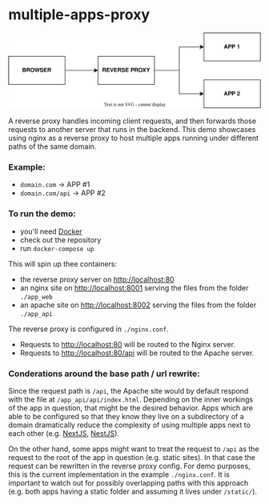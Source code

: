 # multiple-apps-proxy

![Reverse Proxy Diagram](/img/proxy.drawio.svg)

A reverse proxy handles incoming client requests, and then forwards those requests to another server that runs in the backend. This demo showcases using nginx as a reverse proxy to host multiple apps running under different paths of the same domain.


### Example:
- `domain.com` -> APP #1
- `domain.com/api` -> APP #2


### To run the demo:
- you'll need [Docker](https://www.docker.com/)
- check out the repository
- run `docker-compose up`

This will spin up thee containers:
- the reverse proxy server on [http://localhost:80](http://localhost:80)
- an nginx site on [http://localhost:8001](http://localhost:8001) serving the files from the folder `./app_web`
- an apache site on [http://localhost:8002](http://localhost:8002) serving the files from the folder `./app_api`

The reverse proxy is configured in `./nginx.conf`. 
- Requests to [http://localhost:80](http://localhost:80) will be routed to the Nginx server.  
- Requests to [http://localhost:80/api](http://localhost:80/api) will be routed to the Apache server.  

### Conderations around the base path / url rewrite:
Since the request path is `/api`, the Apache site would by default respond with the file at `/app_api/api/index.html`. Depending on the inner workings of the app in question, that might be the desired behavior. Apps which are able to be configured so that they know they live on a subdirectory of a domain dramatically reduce the complexity of using multiple apps next to each other (e.g. [NextJS](https://nextjs.org/docs/api-reference/next.config.js/basepath), [NestJS](https://docs.nestjs.com/faq/global-prefix)).

On the other hand, some apps might want to treat the request to `/api` as the request to the root of the app in question (e.g. static sites). In that case the request can be rewritten in the reverse proxy config. For demo purposes, this is the current implementation in the example `./nginx.conf`. It is important to watch out for possibly overlapping paths with this approach (e.g. both apps having a static folder and assuming it lives under `/static/`).
